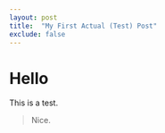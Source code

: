 ```yaml
---
layout: post
title:  "My First Actual (Test) Post"
exclude: false
---
```


# Hello

This is a test.

> Nice.